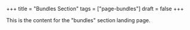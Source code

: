 +++
title = "Bundles Section"
tags = ["page-bundles"]
draft = false
+++

This is the content for the "bundles" section landing page.
